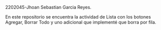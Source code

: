 2202045-Jhoan Sebastian Garcia Reyes.

En este repositorio se encuentra la actividad de Lista con los botones Agregar, Borrar Todo y uno adicional que implementé que borra por fila.
